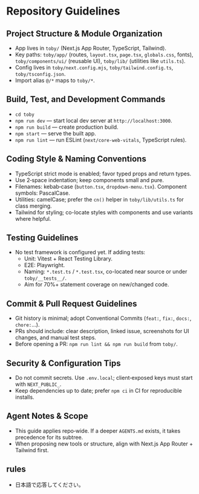 # Repository Guidelines

## Project Structure & Module Organization

- App lives in `toby/` (Next.js App Router, TypeScript, Tailwind).
- Key paths: `toby/app/` (routes, `layout.tsx`, `page.tsx`, `globals.css`, fonts), `toby/components/ui/` (reusable UI), `toby/lib/` (utilities like `utils.ts`).
- Config lives in `toby/next.config.mjs`, `toby/tailwind.config.ts`, `toby/tsconfig.json`.
- Import alias `@/*` maps to `toby/*`.

## Build, Test, and Development Commands

- `cd toby`
- `npm run dev` — start local dev server at `http://localhost:3000`.
- `npm run build` — create production build.
- `npm start` — serve the built app.
- `npm run lint` — run ESLint (`next/core-web-vitals`, TypeScript rules).

## Coding Style & Naming Conventions

- TypeScript strict mode is enabled; favor typed props and return types.
- Use 2‑space indentation; keep components small and pure.
- Filenames: kebab‑case (`button.tsx`, `dropdown-menu.tsx`). Component symbols: PascalCase.
- Utilities: camelCase; prefer the `cn()` helper in `toby/lib/utils.ts` for class merging.
- Tailwind for styling; co-locate styles with components and use variants where helpful.

## Testing Guidelines

- No test framework is configured yet. If adding tests:
  - Unit: Vitest + React Testing Library.
  - E2E: Playwright.
  - Naming: `*.test.ts` / `*.test.tsx`, co-located near source or under `toby/__tests__/`.
  - Aim for 70%+ statement coverage on new/changed code.

## Commit & Pull Request Guidelines

- Git history is minimal; adopt Conventional Commits (`feat:`, `fix:`, `docs:`, `chore:`…).
- PRs should include: clear description, linked issue, screenshots for UI changes, and manual test steps.
- Before opening a PR: `npm run lint && npm run build` from `toby/`.

## Security & Configuration Tips

- Do not commit secrets. Use `.env.local`; client‑exposed keys must start with `NEXT_PUBLIC_`.
- Keep dependencies up to date; prefer `npm ci` in CI for reproducible installs.

## Agent Notes & Scope

- This guide applies repo‑wide. If a deeper `AGENTS.md` exists, it takes precedence for its subtree.
- When proposing new tools or structure, align with Next.js App Router + Tailwind first.

## rules

- 日本語で応答してください。
